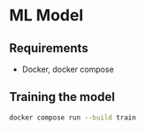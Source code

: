 # ML Model

## Requirements
- Docker, docker compose

## Training the model
```bash
docker compose run --build train
```
